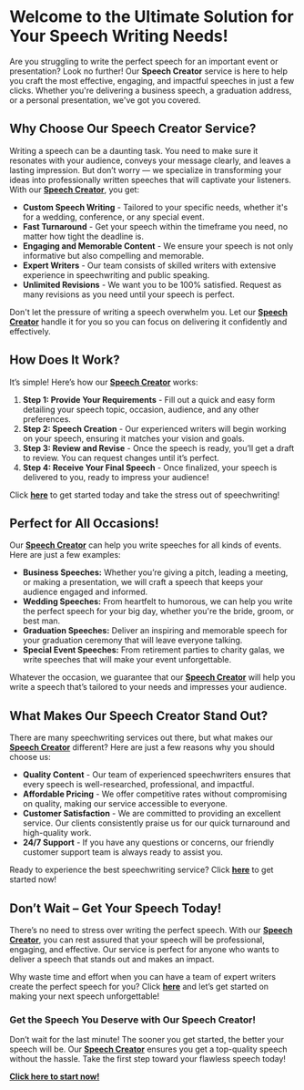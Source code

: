 # Welcome to the Ultimate Solution for Your Speech Writing Needs!

Are you struggling to write the perfect speech for an important event or presentation? Look no further! Our **Speech Creator** service is here to help you craft the most effective, engaging, and impactful speeches in just a few clicks. Whether you're delivering a business speech, a graduation address, or a personal presentation, we've got you covered.

## Why Choose Our Speech Creator Service?

Writing a speech can be a daunting task. You need to make sure it resonates with your audience, conveys your message clearly, and leaves a lasting impression. But don’t worry — we specialize in transforming your ideas into professionally written speeches that will captivate your listeners. With our **[Speech Creator](https://tinyurl.com/topessay?keyword=speech+creator)**, you get:

- **Custom Speech Writing** - Tailored to your specific needs, whether it's for a wedding, conference, or any special event.
- **Fast Turnaround** - Get your speech within the timeframe you need, no matter how tight the deadline is.
- **Engaging and Memorable Content** - We ensure your speech is not only informative but also compelling and memorable.
- **Expert Writers** - Our team consists of skilled writers with extensive experience in speechwriting and public speaking.
- **Unlimited Revisions** - We want you to be 100% satisfied. Request as many revisions as you need until your speech is perfect.

Don't let the pressure of writing a speech overwhelm you. Let our **[Speech Creator](https://tinyurl.com/topessay?keyword=speech+creator)** handle it for you so you can focus on delivering it confidently and effectively.

## How Does It Work?

It’s simple! Here’s how our **[Speech Creator](https://tinyurl.com/topessay?keyword=speech+creator)** works:

1. **Step 1: Provide Your Requirements** - Fill out a quick and easy form detailing your speech topic, occasion, audience, and any other preferences.
2. **Step 2: Speech Creation** - Our experienced writers will begin working on your speech, ensuring it matches your vision and goals.
3. **Step 3: Review and Revise** - Once the speech is ready, you’ll get a draft to review. You can request changes until it’s perfect.
4. **Step 4: Receive Your Final Speech** - Once finalized, your speech is delivered to you, ready to impress your audience!

Click **[here](https://tinyurl.com/topessay?keyword=speech+creator)** to get started today and take the stress out of speechwriting!

## Perfect for All Occasions!

Our **[Speech Creator](https://tinyurl.com/topessay?keyword=speech+creator)** can help you write speeches for all kinds of events. Here are just a few examples:

- **Business Speeches:** Whether you’re giving a pitch, leading a meeting, or making a presentation, we will craft a speech that keeps your audience engaged and informed.
- **Wedding Speeches:** From heartfelt to humorous, we can help you write the perfect speech for your big day, whether you're the bride, groom, or best man.
- **Graduation Speeches:** Deliver an inspiring and memorable speech for your graduation ceremony that will leave everyone talking.
- **Special Event Speeches:** From retirement parties to charity galas, we write speeches that will make your event unforgettable.

Whatever the occasion, we guarantee that our **[Speech Creator](https://tinyurl.com/topessay?keyword=speech+creator)** will help you write a speech that’s tailored to your needs and impresses your audience.

## What Makes Our Speech Creator Stand Out?

There are many speechwriting services out there, but what makes our **[Speech Creator](https://tinyurl.com/topessay?keyword=speech+creator)** different? Here are just a few reasons why you should choose us:

- **Quality Content** - Our team of experienced speechwriters ensures that every speech is well-researched, professional, and impactful.
- **Affordable Pricing** - We offer competitive rates without compromising on quality, making our service accessible to everyone.
- **Customer Satisfaction** - We are committed to providing an excellent service. Our clients consistently praise us for our quick turnaround and high-quality work.
- **24/7 Support** - If you have any questions or concerns, our friendly customer support team is always ready to assist you.

Ready to experience the best speechwriting service? Click **[here](https://tinyurl.com/topessay?keyword=speech+creator)** to get started now!

## Don’t Wait – Get Your Speech Today!

There’s no need to stress over writing the perfect speech. With our **[Speech Creator](https://tinyurl.com/topessay?keyword=speech+creator)**, you can rest assured that your speech will be professional, engaging, and effective. Our service is perfect for anyone who wants to deliver a speech that stands out and makes an impact.

Why waste time and effort when you can have a team of expert writers create the perfect speech for you? Click **[here](https://tinyurl.com/topessay?keyword=speech+creator)** and let’s get started on making your next speech unforgettable!

### Get the Speech You Deserve with Our Speech Creator!

Don’t wait for the last minute! The sooner you get started, the better your speech will be. Our **[Speech Creator](https://tinyurl.com/topessay?keyword=speech+creator)** ensures you get a top-quality speech without the hassle. Take the first step toward your flawless speech today!

**[Click here to start now!](https://tinyurl.com/topessay?keyword=speech+creator)**
